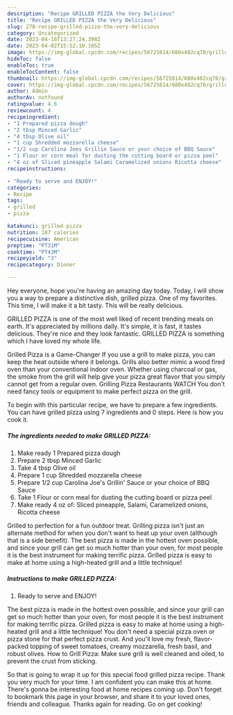```yaml
---
description: "Recipe GRILLED PIZZA the Very Delicious"
title: "Recipe GRILLED PIZZA the Very Delicious"
slug: 278-recipe-grilled-pizza-the-very-delicious
category: Uncategorized
date: 2023-04-16T13:27:24.398Z
date: 2023-04-02T15:52:10.105Z
image: https://img-global.cpcdn.com/recipes/56725814/680x482cq70/grilled-pizza-recipe-main-photo.jpg
hideToc: false
enableToc: true
enableTocContent: false
thumbnail: https://img-global.cpcdn.com/recipes/56725814/680x482cq70/grilled-pizza-recipe-main-photo.jpg
cover: https://img-global.cpcdn.com/recipes/56725814/680x482cq70/grilled-pizza-recipe-main-photo.jpg
author: Admin
authorAv: notfound
ratingvalue: 4.6
reviewcount: 4
recipeingredient:
- "1 Prepared pizza dough"
- "2 tbsp Minced Garlic"
- "4 tbsp Olive oil"
- "1 cup Shredded mozzarella cheese"
- "1/2 cup Carolina Joes Grillin Sauce or your choice of BBQ Sauce"
- "1 Flour or corn meal for dusting the cutting board or pizza peel"
- "4 oz of Sliced pineapple Salami Caramelized onions Ricotta cheese"
recipeinstructions:

- "Ready to serve and ENJOY!"
categories:
- Recipe
tags:
- grilled
- pizza

katakunci: grilled pizza 
nutrition: 187 calories
recipecuisine: American
preptime: "PT31M"
cooktime: "PT43M"
recipeyield: "3"
recipecategory: Dinner

---
```



Hey everyone, hope you're having an amazing day today. Today, I will show you a way to prepare a distinctive dish, grilled pizza. One of my favorites. This time, I will make it a bit tasty. This will be really delicious.

GRILLED PIZZA is one of the most well liked of recent trending meals on earth. It's appreciated by millions daily. It's simple, it is fast, it tastes delicious. They're nice and they look fantastic. GRILLED PIZZA is something which I have loved my whole life.

Grilled Pizza is a Game-Changer If you use a grill to make pizza, you can keep the heat outside where it belongs. Grills also better mimic a wood fired oven than your conventional indoor oven. Whether using charcoal or gas, the smoke from the grill will help give your pizza great flavor that you simply cannot get from a regular oven. Grilling Pizza Restaurants WATCH You don&#39;t need fancy tools or equipment to make perfect pizza on the grill.


To begin with this particular recipe, we have to prepare a few ingredients. You can have grilled pizza using 7 ingredients and 0 steps. Here is how you cook it.

<!--inarticleads1-->

##### The ingredients needed to make GRILLED PIZZA:

1. Make ready 1 Prepared pizza dough
1. Prepare 2 tbsp Minced Garlic
1. Take 4 tbsp Olive oil
1. Prepare 1 cup Shredded mozzarella cheese
1. Prepare 1/2 cup Carolina Joe&#39;s Grillin&#39; Sauce or your choice of BBQ Sauce
1. Take 1 Flour or corn meal for dusting the cutting board or pizza peel
1. Make ready 4 oz of: Sliced pineapple, Salami, Caramelized onions, Ricotta cheese


Grilled to perfection for a fun outdoor treat. Grilling pizza isn&#39;t just an alternate method for when you don&#39;t want to heat up your oven (although that is a side benefit). The best pizza is made in the hottest oven possible, and since your grill can get so much hotter than your oven, for most people it is the best instrument for making terrific pizza. Grilled pizza is easy to make at home using a high-heated grill and a little technique! 

<!--inarticleads2-->

##### Instructions to make GRILLED PIZZA:


1. Ready to serve and ENJOY!

The best pizza is made in the hottest oven possible, and since your grill can get so much hotter than your oven, for most people it is the best instrument for making terrific pizza. Grilled pizza is easy to make at home using a high-heated grill and a little technique! You don&#39;t need a special pizza oven or pizza stone for that perfect pizza crust. And you&#39;ll love my fresh, flavor-packed topping of sweet tomatoes, creamy mozzarella, fresh basil, and robust olives. How to Grill Pizza: Make sure grill is well cleaned and oiled, to prevent the crust from sticking. 

So that is going to wrap it up for this special food grilled pizza recipe. Thank you very much for your time. I am confident you can make this at home. There's gonna be interesting food at home recipes coming up. Don't forget to bookmark this page in your browser, and share it to your loved ones, friends and colleague. Thanks again for reading. Go on get cooking!
